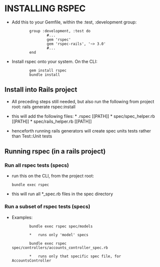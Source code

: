 INSTALLING RSPEC
================
*   Add this to your Gemfile, within the :test, :development group:

				group :development, :test do
						#...
						gem 'rspec'
						gem 'rspec-rails', '~> 3.0'
						#...
				end

*   Install rspec onto your system. On the CLI:

				gem install rspec
				bundle install

Install into Rails project
--------------------------
*   All preceding steps still needed, but also run the following from project root: 
				rails generate rspec:install

*   this will add the following files:
		*   .rspec 																																					 	 [[PATH]]
		*   spec/spec_helper.rb																															 	 [[PATH]]
		*   spec/rails_helper.rb																															 [[PATH]]

*   henceforth running rails generators will create spec units tests rather than Test::Unit tests

Running rspec (in a rails project)
----------------------------------

### Run all rspec tests (specs)
*   run this on the CLI, from the project root:

        bundle exec rspec

*   this will run all *_spec.rb files in the spec directory

### Run a subset of rspec tests (specs)
*   Examples:

				bundle exec rspec spec/models

				*   runs only 'model' specs

				bundle exec rspec spec/controllers/accounts_controller_spec.rb

				*   runs only that specific spec file, for AccountsController